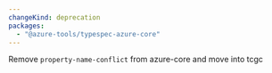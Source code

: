 ```yaml
---
changeKind: deprecation
packages:
  - "@azure-tools/typespec-azure-core"
---
```


Remove `property-name-conflict` from azure-core and move into tcgc